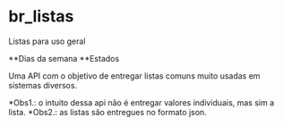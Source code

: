 # br_listas
Listas para uso geral

**Dias da semana
**Estados

Uma API com o objetivo de entregar listas comuns muito usadas em sistemas diversos.

*Obs1.: o intuito dessa api não é entregar valores individuais, mas sim a lista.
*Obs2.: as listas são entregues no formato json.
